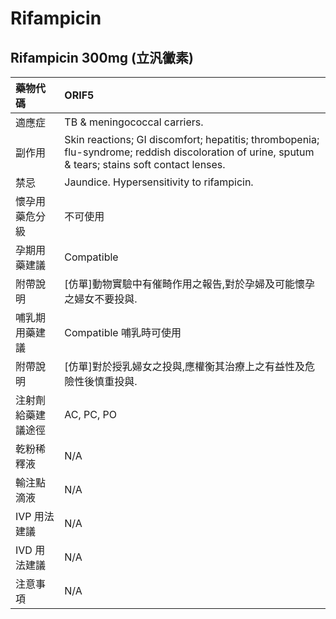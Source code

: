 # Rifampicin

## Rifampicin 300mg (立汎黴素)

| 藥物代碼           | ORIF5                                                                                                                                             |
|:-------------------|:--------------------------------------------------------------------------------------------------------------------------------------------------|
| 適應症             | TB & meningococcal carriers.                                                                                                                      |
| 副作用             | Skin reactions; GI discomfort; hepatitis; thrombopenia; flu-syndrome; reddish discoloration of urine, sputum & tears; stains soft contact lenses. |
| 禁忌               | Jaundice. Hypersensitivity to rifampicin.                                                                                                         |
| 懷孕用藥危分級     | 不可使用                                                                                                                                          |
| 孕期用藥建議       | Compatible                                                                                                                                        |
| 附帶說明           | [仿單]動物實驗中有催畸作用之報告,對於孕婦及可能懷孕之婦女不要投與.                                                                                |
| 哺乳期用藥建議     | Compatible 哺乳時可使用                                                                                                                           |
| 附帶說明           | [仿單]對於授乳婦女之投與,應權衡其治療上之有益性及危險性後慎重投與.                                                                                |
| 注射劑給藥建議途徑 | AC, PC, PO                                                                                                                                        |
| 乾粉稀釋液         | N/A                                                                                                                                               |
| 輸注點滴液         | N/A                                                                                                                                               |
| IVP 用法建議       | N/A                                                                                                                                               |
| IVD 用法建議       | N/A                                                                                                                                               |
| 注意事項           | N/A                                                                                                                                               |

